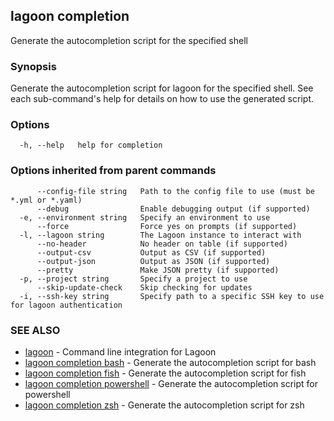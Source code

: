 ## lagoon completion

Generate the autocompletion script for the specified shell

### Synopsis

Generate the autocompletion script for lagoon for the specified shell.
See each sub-command's help for details on how to use the generated script.


### Options

```
  -h, --help   help for completion
```

### Options inherited from parent commands

```
      --config-file string   Path to the config file to use (must be *.yml or *.yaml)
      --debug                Enable debugging output (if supported)
  -e, --environment string   Specify an environment to use
      --force                Force yes on prompts (if supported)
  -l, --lagoon string        The Lagoon instance to interact with
      --no-header            No header on table (if supported)
      --output-csv           Output as CSV (if supported)
      --output-json          Output as JSON (if supported)
      --pretty               Make JSON pretty (if supported)
  -p, --project string       Specify a project to use
      --skip-update-check    Skip checking for updates
  -i, --ssh-key string       Specify path to a specific SSH key to use for lagoon authentication
```

### SEE ALSO

* [lagoon](lagoon.md)	 - Command line integration for Lagoon
* [lagoon completion bash](lagoon_completion_bash.md)	 - Generate the autocompletion script for bash
* [lagoon completion fish](lagoon_completion_fish.md)	 - Generate the autocompletion script for fish
* [lagoon completion powershell](lagoon_completion_powershell.md)	 - Generate the autocompletion script for powershell
* [lagoon completion zsh](lagoon_completion_zsh.md)	 - Generate the autocompletion script for zsh

